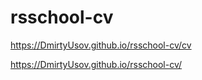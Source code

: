 # rsschool-cv
https://DmirtyUsov.github.io/rsschool-cv/cv   
   
https://DmirtyUsov.github.io/rsschool-cv/
